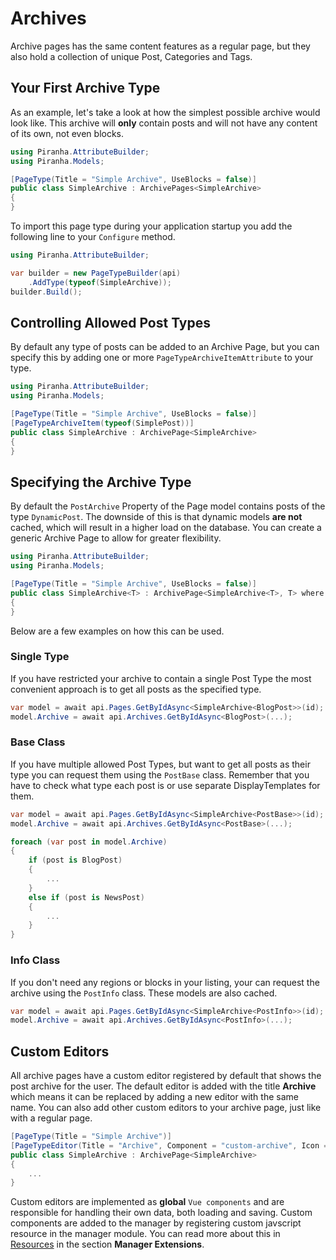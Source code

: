 # Archives

Archive pages has the same content features as a regular page, but they also hold a collection of unique Post, Categories and Tags.

## Your First Archive Type

As an example, let's take a look at how the simplest possible archive would look like. This archive will **only** contain posts and will not have any content of its own, not even blocks.

~~~ csharp
using Piranha.AttributeBuilder;
using Piranha.Models;

[PageType(Title = "Simple Archive", UseBlocks = false)]
public class SimpleArchive : ArchivePages<SimpleArchive>
{
}
~~~

To import this page type during your application startup you add the following line to your `Configure` method.

~~~ csharp
using Piranha.AttributeBuilder;

var builder = new PageTypeBuilder(api)
    .AddType(typeof(SimpleArchive));
builder.Build();
~~~

## Controlling Allowed Post Types

By default any type of posts can be added to an Archive Page, but you can specify this by adding one or more `PageTypeArchiveItemAttribute` to your type.

~~~ csharp
using Piranha.AttributeBuilder;
using Piranha.Models;

[PageType(Title = "Simple Archive", UseBlocks = false)]
[PageTypeArchiveItem(typeof(SimplePost))]
public class SimpleArchive : ArchivePage<SimpleArchive>
{
}
~~~

## Specifying the Archive Type

By default the `PostArchive` Property of the Page model contains posts of the type `DynamicPost`. The downside of this is that dynamic models **are not** cached, which will result in a higher load on the database. You can create a generic Archive Page to allow for greater flexibility.

~~~ csharp
using Piranha.AttributeBuilder;
using Piranha.Models;

[PageType(Title = "Simple Archive", UseBlocks = false)]
public class SimpleArchive<T> : ArchivePage<SimpleArchive<T>, T> where T : PostBase
{
}
~~~

Below are a few examples on how this can be used.

### Single Type

If you have restricted your archive to contain a single Post Type the most convenient approach is to get all posts as the specified type.

~~~ csharp
var model = await api.Pages.GetByIdAsync<SimpleArchive<BlogPost>>(id);
model.Archive = await api.Archives.GetByIdAsync<BlogPost>(...);
~~~

### Base Class

If you have multiple allowed Post Types, but want to get all posts as their type you can request them using the `PostBase` class. Remember that you have to check what type each post is or use separate DisplayTemplates for them.

~~~ csharp
var model = await api.Pages.GetByIdAsync<SimpleArchive<PostBase>>(id);
model.Archive = await api.Archives.GetByIdAsync<PostBase>(...);

foreach (var post in model.Archive)
{
    if (post is BlogPost)
    {
        ...
    }
    else if (post is NewsPost)
    {
        ...
    }
}
~~~

### Info Class

If you don't need any regions or blocks in your listing, your can request the archive using the `PostInfo` class. These models are also cached.

~~~ csharp
var model = await api.Pages.GetByIdAsync<SimpleArchive<PostInfo>>(id);
model.Archive = await api.Archives.GetByIdAsync<PostInfo>(...);
~~~

## Custom Editors

All archive pages have a custom editor registered by default that shows the post archive for the user. The default editor is added with the title **Archive** which means it can be replaced by adding a new editor with the same name. You can also add other custom editors to your archive page, just like with a regular page.

~~~ csharp
[PageType(Title = "Simple Archive")]
[PageTypeEditor(Title = "Archive", Component = "custom-archive", Icon = "fas fa-fish")]
public class SimpleArchive : ArchivePage<SimpleArchive>
{
    ...
}
~~~

Custom editors are implemented as **global** `Vue components` and are responsible for handling their own data, both loading and saving. Custom components are added to the manager by registering custom javscript resource in the manager module. You can read more about this in [Resources](../manager-extensions/resources) in the section **Manager Extensions**.
